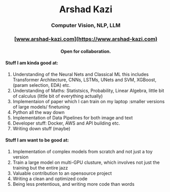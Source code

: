 <div align='center'>
<h1>Arshad Kazi</h1>
 <h3>Computer Vision, NLP, LLM</h3>

 
### [www.arshad-kazi.com](https://www.arshad-kazi.com)
  #### Open for collaboration.



  
</div>


  
#### Stuff I am kinda good at:  
  
 </div>
 
1) Understanding of the Neural Nets and Classical ML this includes Transformer Architecture, CNNs, LSTMs, UNets and SVM, XGBoost, (param selection, EDA) etc.
2) Understanding of Maths: Statistsics, Probability, Linear Algebra, little bit of calculus (little bit of everything actually)
3) Implementaion of paper which I can train on my laptop :smaller versions of large models/ finetuning
4) Python all the way down
5) Implementation of Data Pipelines for both image and text
6) Developer stuff: Docker, AWS and API building etc.
7) Writing down stuff (maybe)



#### Stuff I am want to be good at:
 </div>

 1) Implementation of complex models from scratch and not just a toy version
 2) Train a large model on multi-GPU clusture, which involves not just the training but the entire jazz
 3) Valuable contribution to an opensource project
 4) Writing a clean and optimized code
 5) Being less pretentious, and writing more code than words

<div align='center'>

